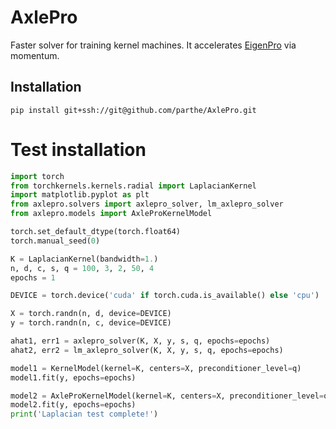 # AxlePro
Faster solver for training kernel machines. It accelerates [EigenPro](https://github.com/EigenPro/EigenPro-pytorch) via momentum.

## Installation
```
pip install git+ssh://git@github.com/parthe/AxlePro.git
```

# Test installation

```python
import torch
from torchkernels.kernels.radial import LaplacianKernel
import matplotlib.pyplot as plt
from axlepro.solvers import axlepro_solver, lm_axlepro_solver
from axlepro.models import AxleProKernelModel

torch.set_default_dtype(torch.float64)
torch.manual_seed(0)

K = LaplacianKernel(bandwidth=1.)
n, d, c, s, q = 100, 3, 2, 50, 4
epochs = 1

DEVICE = torch.device('cuda' if torch.cuda.is_available() else 'cpu')

X = torch.randn(n, d, device=DEVICE)
y = torch.randn(n, c, device=DEVICE)

ahat1, err1 = axlepro_solver(K, X, y, s, q, epochs=epochs)
ahat2, err2 = lm_axlepro_solver(K, X, y, s, q, epochs=epochs)

model1 = KernelModel(kernel=K, centers=X, preconditioner_level=q)
model1.fit(y, epochs=epochs)

model2 = AxleProKernelModel(kernel=K, centers=X, preconditioner_level=q, nystrom_size=s)
model2.fit(y, epochs=epochs)
print('Laplacian test complete!')
```
